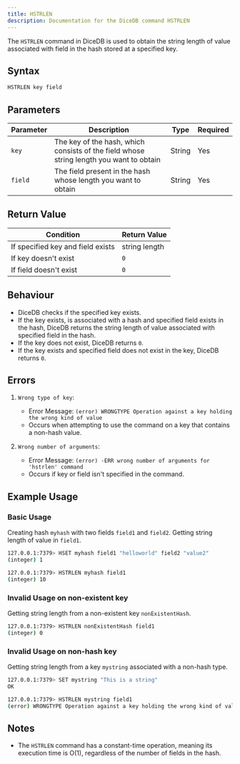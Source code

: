 ```yaml
---
title: HSTRLEN
description: Documentation for the DiceDB command HSTRLEN
---
```


The `HSTRLEN` command in DiceDB is used to obtain the string length of value associated with field in the hash stored at a specified key.

## Syntax

```bash
HSTRLEN key field
```

## Parameters

| Parameter | Description                                                                             | Type   | Required |
| --------- | --------------------------------------------------------------------------------------- | ------ | -------- |
| `key`     | The key of the hash, which consists of the field whose string length you want to obtain | String | Yes      |
| `field`   | The field present in the hash whose length you want to obtain                           | String | Yes      |

## Return Value

| Condition                         | Return Value  |
| --------------------------------- | ------------- |
| If specified key and field exists | string length |
| If key doesn't exist              | `0`           |
| If field doesn't exist            | `0`           |

## Behaviour

- DiceDB checks if the specified key exists.
- If the key exists, is associated with a hash and specified field exists in the hash, DiceDB returns the string length of value associated with specified field in the hash.
- If the key does not exist, DiceDB returns `0`.
- If the key exists and specified field does not exist in the key, DiceDB returns `0`.

## Errors

1. `Wrong type of key`:

   - Error Message: `(error) WRONGTYPE Operation against a key holding the wrong kind of value`
   - Occurs when attempting to use the command on a key that contains a non-hash value.

2. `Wrong number of arguments`:

   - Error Message: `(error) -ERR wrong number of arguments for 'hstrlen' command`
   - Occurs if key or field isn't specified in the command.

## Example Usage

### Basic Usage

Creating hash `myhash` with two fields `field1` and `field2`. Getting string length of value in `field1`.

```bash
127.0.0.1:7379> HSET myhash field1 "helloworld" field2 "value2"
(integer) 1

127.0.0.1:7379> HSTRLEN myhash field1
(integer) 10
```

### Invalid Usage on non-existent key

Getting string length from a non-existent key `nonExistentHash`.

```bash
127.0.0.1:7379> HSTRLEN nonExistentHash field1
(integer) 0
```

### Invalid Usage on non-hash key

Getting string length from a key `mystring` associated with a non-hash type.

```bash
127.0.0.1:7379> SET mystring "This is a string"
OK

127.0.0.1:7379> HSTRLEN mystring field1
(error) WRONGTYPE Operation against a key holding the wrong kind of value
```

## Notes

- The `HSTRLEN` command has a constant-time operation, meaning its execution time is O(1), regardless of the number of fields in the hash.

